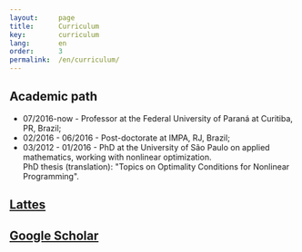 ```yaml
---
layout:     page
title:      Curriculum
key:        curriculum
lang:       en
order:      3
permalink:  /en/curriculum/
---
```


## Academic path

  - 07/2016-now - Professor at the Federal University of Paraná at Curitiba,
  PR, Brazil;
  - 02/2016 - 06/2016 - Post-doctorate at IMPA, RJ, Brazil;
  - 03/2012 - 01/2016 - PhD at the University of São Paulo on applied
  mathematics, working with nonlinear optimization. <br />
  PhD thesis (translation): "Topics on Optimality Conditions for Nonlinear
  Programming".

## [Lattes](http://lattes.cnpq.br/3320145045271106)<br />

## [Google Scholar](http://scholar.google.com.br/citations?hl=pt-BR&user=CwUd6FgAAAAJ)

